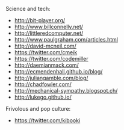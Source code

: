 Science and tech:

 - http://bit-player.org/
 - http://www.billconnelly.net/
 - http://littleredcomputer.net/
 - http://www.paulgraham.com/articles.html
 - http://david-mcneil.com/
 - https://twitter.com/cmeik
 - https://twitter.com/codemiller
 - http://daemianmack.com/
 - http://ecmendenhall.github.io/blog/
 - http://juliangamble.com/blog/
 - http://chadfowler.com/
 - http://mechanical-sympathy.blogspot.ch/
 - http://lukego.github.io/

Frivolous and pop culture:

 - https://twitter.com/kibooki
